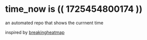 # time_now is (( 1725454800174 ))

an automated repo that shows the currnent time

inspired by [breakingheatmap](https://github.com/breakingheatmap/breakingheatmap)
